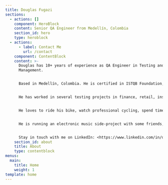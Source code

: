 ```yaml
---
title: Douglas Fugazi
sections:
  - actions: []
    component: HeroBlock
    content: Senior QA Engineer from Medellín, Colombia
    section_id: hero
    type: heroblock
  - actions:
      - label: Contact Me
        url: /contact
    component: ContentBlock
    content: >-
      Douglas has 10+ years of experience as QA Engineer in Testing and Projects
      Management.  


      Based in Medellín, Colombia. He is certified in ISTQB Foundation, IBM Developer and a Certified Scrum Master. He has a Bachelor (B.S.) degree in Telecommunications Engineering as well as Master (MSc) degree in Technology Management & Innovation at Pontifical Bolivarian University (UPB). 


      He has worked in several testing projects in finance, retail, insurance, media OTT, e-commerce, telecommunications and banking companies, with knowledge of testing techniques/methodologies and how to apply them, as well taking the project from the planning, design, development, administration and execution, achieving the goals and objectives that are expected by the business in the implementation of IT solutions. Moreover, he is a passionate about Software Testing Technologies.


      He loves to ride his bike, watch professional cycling, spend time with his family and listen to electronic music. 


      He is running an electronic music side-project with some friends, take a listen: [www.monofonicos.net](http://monofonicos.net)


      Stay in touch with me on LinkedIn: <https://www.linkedin.com/in/douglasfugazi/>
    section_id: about
    title: About
    type: contentblock
menus:
  main:
    title: Home
    weight: 1
template: home
---
```

